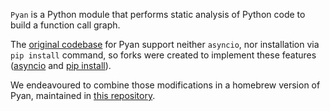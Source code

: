 `Pyan` is a Python module that performs static analysis of Python code 
to build a function call graph.

The [original codebase](https://github.com/davidfraser/pyan) for Pyan support neither `asyncio`, nor installation via `pip install` command,
so forks were created to implement these features ([asyncio](https://github.com/bdeetz/pyan) and [pip install](https://github.com/ttylec/pyan)).

We endeavoured to combine those modifications in a homebrew version of Pyan, maintained in [this repository](https://github.com/seryogin17/pyan).

